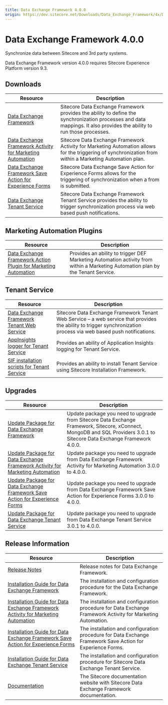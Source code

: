 ```yaml
---
title: Data Exchange Framework 4.0.0
origin: https://dev.sitecore.net/Downloads/Data_Exchange_Framework/4x/Data_Exchange_Framework_400.aspx
---
```


# Data Exchange Framework 4.0.0

Synchronize data between Sitecore and 3rd party systems.

  <Alert variant='warning' mb={4}>
    <AlertIcon />
    Data Exchange Framework version 4.0.0 requires Sitecore Experience Platform version 9.3.
  </Alert>
  

## Downloads

 | Resource | Description |
 | --- | --- |
 | [Data Exchange Framework](https://sitecoredev.azureedge.net/~/media/531A4CA29A4F40B5A2A8CCFD30B11B8A.ashx?date=20200113T100136) | Sitecore Data Exchange Framework provides the ability to define the synchronization processes and data mappings. It also provides the ability to run those processes. |
 | [Data Exchange Framework Activity for Marketing Automation](https://sitecoredev.azureedge.net/~/media/1303633C8589444CA2614E570AE9463E.ashx?date=20200113T100308) | Sitecore Data Exchange Framework Activity for Marketing Automation allows for the triggering of synchronization from within a Marketing Automation plan. |
 | [Data Exchange Framework Save Action for Experience Forms](https://sitecoredev.azureedge.net/~/media/7F20E96A236F40DB8C0C25C95C92EA88.ashx?date=20200113T100330) | Sitecore Data Exchange Save Action for Experience Forms allows for the triggering of synchronization when a from is submitted. |
 | [Data Exchange Tenant Service](https://sitecoredev.azureedge.net/~/media/BFA72CAA25F14EA5A532642DDAB92441.ashx?date=20200113T100407) | Sitecore Data Exchange Framework Tenant Service provides the ability to trigger synchronization process via web based push notifications. |

## Marketing Automation Plugins

 | Resource | Description |
 | --- | --- |
 | [Data Exchange Framework Action Plugin for Marketing Automation](https://sitecoredev.azureedge.net/~/media/5D1F7FB416394FEAA1B8708D237AD703.ashx?date=20200113T100503) | Provides an ability to trigger DEF Marketing Automation activity from within a Marketing Automation plan by the Tenant Service. |

## Tenant Service

 | Resource | Description |
 | --- | --- |
 | [Data Exchange Framework Tenant Web Service](https://sitecoredev.azureedge.net/~/media/06015B1012214467B3642C162CEF3748.ashx?date=20200113T100815) | Sitecore Data Exchange Framework Tenant Web Service – a web service that provides the ability to trigger synchronization process via web based push notifications. |
 | [AppInsights logger for Tenant Service](https://sitecoredev.azureedge.net/~/media/3650CF932C04498498F5C335FEDFE687.ashx?date=20200113T100834) | Provides an ability of Application Insights logging for Tenant Service. |
 | [SIF installation scripts for Tenant Service](https://sitecoredev.azureedge.net/~/media/EFC4B9142E45471ABDA820AF7112E381.ashx?date=20200113T100853) | Provides an ability to install Tenant Service using Sitecore Installation Framework. |

## Upgrades

 | Resource | Description |
 | --- | --- |
 | [Update Package for Data Exchange Framework](https://sitecoredev.azureedge.net/~/media/D413F8D6D5C84392AD947FEF83905103.ashx?date=20200113T101155) | Update package you need to upgrade from Sitecore Data Exchange Framework, Sitecore, xConnect, MongoDB and SQL Providers 3.0.1 to Sitecore Data Exchange Framework 4.0.0. |
 | [Update Package for Data Exchange Framework Activity for Marketing Automation](https://sitecoredev.azureedge.net/~/media/EC81D04792D84B5C9C29BA7C80465F77.ashx?date=20200113T101217) | Update package you need to upgrade from Data Exchange Framework Activity for Marketing Automation 3.0.0 to 4.0.0. |
 | [Update Package for Data Exchange Framework Save Action for Experience Forms](https://sitecoredev.azureedge.net/~/media/13B48651A6F04A34B829F93632551E08.ashx?date=20200113T101238) | Update package you need to upgrade from Data Exchange Framework Save Action for Experience Forms 3.0.0 to 4.0.0. |
 | [Update Package for Data Exchange Tenant Service](https://sitecoredev.azureedge.net/~/media/E3686E367BC84407837E3CC47E6CE0D2.ashx?date=20200113T101259) | Update package you need to upgrade from Data Exchange Tenant Service 3.0.1 to 4.0.0. |

## Release Information

 | Resource | Description |
 | --- | --- |
 | [Release Notes](https://dev.sitecore.net:443/downloads/Data%20Exchange%20Framework/4x/Data%20Exchange%20Framework%20400/Release%20Notes) | Release notes for Data Exchange Framework. |
 | [Installation Guide for Data Exchange Framework](https://sitecoredev.azureedge.net/~/media/08FE7166B69A4D2BA9399D6F6229E674.ashx?date=20201117T115312) | The installation and configuration procedure for the Data Exchange Framework. |
 | [Installation Guide for Data Exchange Framework Activity for Marketing Automation](https://sitecoredev.azureedge.net/~/media/02D1FBCE6C5D4B258916069107152995.ashx?date=20200113T102547) | The installation and configuration procedure for Data Exchange Framework Activity for Marketing Automation. |
 | [Installation Guide for Data Exchange Framework Save Action for Experience Forms](https://sitecoredev.azureedge.net/~/media/EA188D754D3D4ADB8EFDB124122CFF12.ashx?date=20200113T102615) | The installation and configuration procedure for Data Exchange Framework Save Action for Experience Forms. |
 | [Installation Guide for Data Exchange Tenant Service](https://sitecoredev.azureedge.net/~/media/91F0636503994F33BEBA2AC39C0041EB.ashx?date=20200113T102642) | The installation and configuration procedure for Sitecore Data Exchange Tenant Service. |
 | [Documentation](https://doc.sitecore.com/developers/def/40/data-exchange-framework/en/index-en.html) | The Sitecore documentation website with Sitecore Data Exchange Framework documentation. |